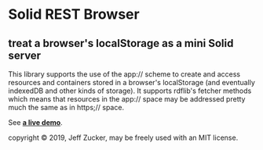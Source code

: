 # Solid REST Browser

## treat a browser's localStorage as a mini Solid server

This library supports the use of the app:// scheme to create and access resources and containers stored in a browser's localStorage (and eventually indexedDB and other kinds of storage).  It supports rdflib's fetcher methods which means that resources in the app:// space may be addressed pretty much the same as in https;// space. 

See **[a live demo](https://jeff-zucker.github.io/solid-rest-browser/)**.

copyright &copy; 2019, Jeff Zucker, may be freely used with an MIT license.